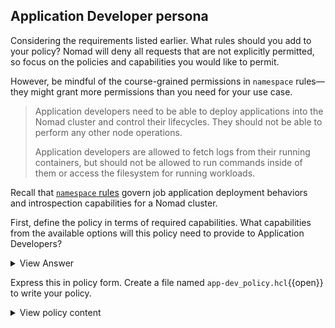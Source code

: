 ## Application Developer persona

Considering the requirements listed earlier. What rules should you add to your
policy? Nomad will deny all requests that are not explicitly permitted, so focus
on the policies and capabilities you would like to permit.

However, be mindful of the course-grained permissions in `namespace` rules—they
might grant more permissions than you need for your use case.

> Application developers need to be able to deploy applications into the
Nomad cluster and control their lifecycles. They should not be able to perform any
other node operations.
>
> Application developers are allowed to fetch logs from their running containers,
but should not be allowed to run commands inside of them or access the filesystem for running workloads.

Recall that [`namespace` rules] govern job application deployment behaviors
and introspection capabilities for a Nomad cluster.

First, define the policy in terms of required capabilities. What capabilities
from the available options will this policy need to provide to Application
Developers?

<details><summary>View Answer</summary>

<table>
  <thead>
    <tr><th>Capability</th><th>Desired</th></tr>
  </thead>
  <tbody>
    <tr><td><strong>deny</strong> - When multiple policies are associated with a token, deny will take precedence and prevent any capabilities. </td><td> N/A </td></tr>
    <tr><td><strong>list-jobs</strong> - Allows listing the jobs and seeing coarse grain status. </td><td> ✅ </td></tr>
    <tr><td><strong>read-job</strong> - Allows inspecting a job and seeing fine grain status. </td><td> ✅ </td></tr>
    <tr><td><strong>submit-job</strong> - Allows jobs to be submitted or modified. </td><td> ✅ </td></tr>
    <tr><td><strong>dispatch-job</strong> - Allows jobs to be dispatched. </td><td> ✅ </td></tr>
    <tr><td><strong>read-logs</strong> - Allows the logs associated with a job to be viewed. </td><td> ✅ </td></tr>
    <tr><td><strong>read-fs</strong> - Allows the filesystem of allocations associated to be viewed. </td><td> 🚫 </td></tr>
    <tr><td><strong>alloc-exec</strong> - Allows an operator to connect and run commands in running allocations. </td><td> 🚫 </td></tr>
    <tr><td><strong>alloc-node-exec</strong> - Allows an operator to connect and run commands in allocations running without filesystem isolation, for example, raw_exec jobs. </td><td> 🚫 </td></tr>
    <tr><td><strong>alloc-lifecycle</strong> - Allows an operator to stop individual allocations manually. </td><td> 🚫 </td></tr>
    <tr><td><strong>csi-register-plugin</strong> - Allows jobs to be submitted that register themselves as CSI plugins. </td><td> 🚫 </td></tr>
    <tr><td><strong>csi-write-volume</strong> - Allows CSI volumes to be registered or deregistered. </td><td> 🚫 </td></tr>
    <tr><td><strong>csi-read-volume</strong> - Allows inspecting a CSI volume and seeing fine grain status. </td><td> 🚫 </td></tr>
    <tr><td><strong>csi-list-volume</strong> - Allows listing CSI volumes and seeing coarse grain status. </td><td> 🚫 </td></tr>
    <tr><td><strong>csi-mount-volume</strong> - Allows jobs to be submitted that claim a CSI volume. </td><td> 🚫 </td></tr>
    <tr><td><strong>list-scaling-policies</strong> - Allows listing scaling policies. </td><td> 🚫 </td></tr>
    <tr><td><strong>read-scaling-policy</strong> - Allows inspecting a scaling policy. </td><td> 🚫 </td></tr>
    <tr><td><strong>read-job-scaling</strong> - Allows inspecting the current scaling of a job. </td><td> 🚫 </td></tr>
    <tr><td><strong>scale-job</strong> - Allows scaling a job up or down. </td><td> 🚫 </td></tr>
    <tr><td><strong>sentinel-override</strong> - Allows soft mandatory policies to be overridden. </td><td> 🚫 </td></tr>
  </tbody>
</table>

Remember that the course-grained `policy` value of a namespace rule is a list of
capabilities.

<!-- markdownlint-disable no-inline-html -->
<table>
  <thead>
    <tr><th> Policy value </th><th> Capabilities </th></tr>
  </thead>
  <tbody>
    <tr><td><code>deny</code></td><td>deny </td></tr>
    <tr><td><code>read</code></td><td>list-jobs<br />read-job<br />csi-list-volume<br />csi-read-volume<br />list-scaling-policies<br />read-scaling-policy<br />read-job-scaling </td></tr>
    <tr><td><code>write</code></td><td>list-jobs<br />read-job<br />submit-job<br />dispatch-job<br />read-logs<br />read-fs<br />alloc-exec<br />alloc-lifecycle<br />csi-write-volume<br />csi-mount-volume<br />list-scaling-policies<br />read-scaling-policy<br />read-job-scaling<br />scale-job </td></tr>
    <tr><td><code>scale</code></td><td>list-scaling-policies<br />read-scaling-policy<br />read-job-scaling<br />scale-job</td></tr>
    <tr><td><code>list</code></td><td>(grants listing plugin metadata only) </td></tr>
  </tbody>
</table>
<!-- markdownlint-restore -->

</details>

Express this in policy form. Create a file named `app-dev_policy.hcl`{{open}} to write
your policy.

<details><summary>View policy content</summary>

<pre class="file" data-filename="app-dev_policy.hcl" data-target="replace">
namespace "default" {
  policy = "read"
  capabilities = ["submit-job","dispatch-job","read-logs"]
}
</pre>

Note that the namespace rule has `policy = "read"`. The **write** policy is not
suitable because it is overly permissive, granting "read-fs", "alloc-exec", and
"alloc-lifecycle".

</details>

[`namespace` rules]: https://learn.hashicorp.com/nomad/acls/policies#namespace-rules
